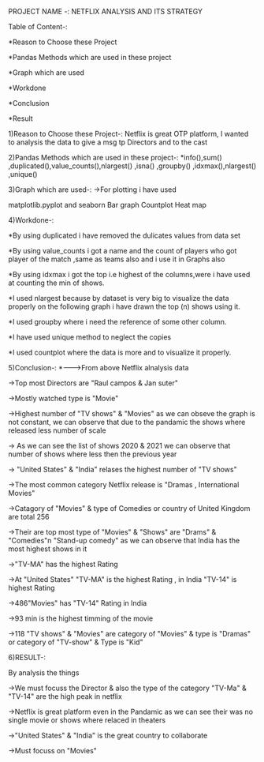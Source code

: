 PROJECT NAME -: NETFLIX ANALYSIS AND ITS STRATEGY

Table of Content-:

*Reason to Choose these Project

*Pandas Methods which are used in these project

*Graph which are used

*Workdone

*Conclusion

*Result

1)Reason to Choose these Project-: Netflix is great OTP platform, I wanted to analysis the data to give a msg tp Directors and to the cast

2)Pandas Methods which are used in these project-: *info(),sum() ,duplicated(),value_counts(),nlargest() ,isna() ,groupby() ,idxmax(),nlargest() ,unique()

3)Graph which are used-: ->For plotting i have used 

matplotlib.pyplot and seaborn
Bar graph
Countplot
Heat map

4)Workdone-:

*By using duplicated i have removed the dulicates values from data set

*By using value_counts i got a name and the count of players who got player of the match ,same as teams also and i use it in Graphs also

*By using idxmax  i got the top i.e highest of the columns,were i have used at counting the min of shows.

*I used nlargest because by dataset is very big to visualize the data properly on the following graph i have drawn the top (n) shows using it.

*I used groupby where i need the reference of some other column.

*I have used unique method to neglect the copies

*I used countplot where the data is more and to visualize it properly.

5)Conclusion-: *--->From above Netflix alnalysis data

->Top most Directors are "Raul campos & Jan suter"

->Mostly watched type is "Movie"

->Highest number of "TV shows"  & "Movies" as we can obseve the graph is not constant, we can observe that due to the pandamic the shows where released less number of scale

-> As we can see the list of shows 2020 & 2021 we can observe that number of shows where less then the previous year

-> "United States" & "India" relases the highest number of "TV shows"

->The most common category Netflix release is "Dramas , International Movies"

->Catagory of "Movies" & type of Comedies or country of United Kingdom are total 256                     

->Their are top most type of "Movies" & "Shows" are "Drams" & "Comedies"n "Stand-up comedy"  as we can observe that India has the most highest shows in it

->"TV-MA"  has the highest Rating

->At "United States" "TV-MA" is the highest Rating , in India "TV-14" is highest Rating

->486"Movies"  has "TV-14" Rating in India

->93 min is the highest timming of the movie

->118 "TV shows"  & "Movies" are category of "Movies" & type is "Dramas" or category of "TV-show" & Type is "Kid"

6)RESULT-:

By analysis the things 

->We must focuss the Director & also the type of the category "TV-Ma" & "TV-14" are the high peak in netflix

->Netflix is great platform even in the Pandamic as we can see their was no single movie or shows where relaced in theaters 

->"United States" & "India" is the great country to collaborate

->Must focuss on "Movies"
